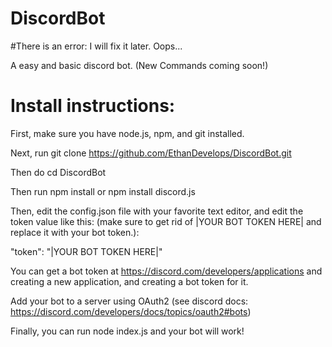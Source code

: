 # DiscordBot

#There is an error: I will fix it later. Oops...

A easy and basic discord bot. (New Commands coming soon!)

# Install instructions: 

First, make sure you have node.js, npm, and git installed.

Next, run git clone https://github.com/EthanDevelops/DiscordBot.git

Then do cd DiscordBot

Then run npm install or npm install discord.js

Then, edit the config.json file with your favorite text editor, and edit the token value like this: 
(make sure to get rid of |YOUR BOT TOKEN HERE| and replace it with your bot token.):

"token": "|YOUR BOT TOKEN HERE|"

You can get a bot token at https://discord.com/developers/applications and creating a new application, and creating a bot token for it.

Add your bot to a server using OAuth2 (see discord docs: https://discord.com/developers/docs/topics/oauth2#bots) 

Finally, you can run node index.js and your bot will work!
